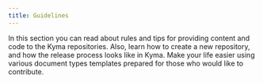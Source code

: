```yaml
---
title: Guidelines
---
```


In this section you can read about rules and tips for providing content and code to the Kyma repositories. Also, learn how to create a new repository, and how the release process looks like in Kyma. Make your life easier using various document types templates prepared for those who would like to contribute.
